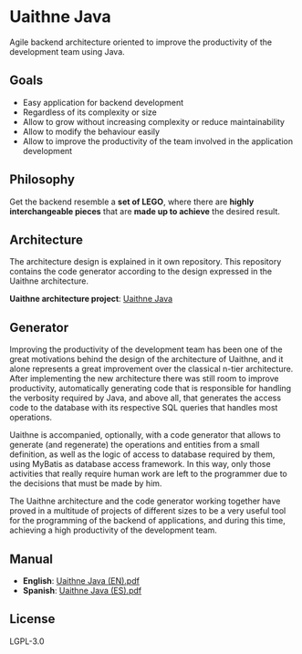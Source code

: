 # Uaithne Java
Agile backend architecture oriented to improve the productivity of the development team using Java.

## Goals
-   Easy application for backend development
-   Regardless of its complexity or size
-   Allow to grow without increasing complexity or reduce maintainability
-   Allow to modify the behaviour easily
-   Allow to improve the productivity of the team involved in the application development

## Philosophy
Get the backend resemble a **set of LEGO**, where there are **highly interchangeable pieces** that are **made up to achieve** the desired result.

## Architecture
The architecture design is explained in it own repository. This repository contains the code generator according to the design expressed in the Uaithne architecture.

**Uaithne architecture project**: [Uaithne Java](https://github.com/juanluispaz/uaithne-java)

## Generator
Improving the productivity of the development team has been one of the great motivations behind the design of the architecture of Uaithne, and it alone represents a great improvement over the classical n-tier architecture. After implementing the new architecture there was still room to improve productivity, automatically generating code that is responsible for handling the verbosity required by Java, and above all, that generates the access code to the database with its respective SQL queries that handles most operations.

Uaithne is accompanied, optionally, with a code generator that allows to generate (and regenerate) the operations and entities from a small definition, as well as the logic of access to database required by them, using MyBatis as database access  framework. In this way, only those activities that really require human work are left to the programmer due to the decisions that must be made by him.

The Uaithne architecture and the code generator working together have proved in a multitude of projects of different sizes to be a very useful tool for the programming of the backend of applications, and during this time, achieving a high productivity of the development team.

## Manual
- **English**: [Uaithne Java (EN).pdf](https://github.com/juanluispaz/uaithne-generator-java/raw/develop/Uaithne%20Generator%20Java%20(EN).pdf)
- **Spanish**: [Uaithne Java (ES).pdf](https://github.com/juanluispaz/uaithne-generator-java/raw/develop/Uaithne%20Generator%20Java%20(ES).pdf)

## License

LGPL-3.0

